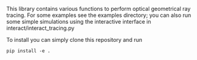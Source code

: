 This library contains various functions to perform optical geometrical ray tracing. For some examples see the examples directory; you can also run some simple simulations using the interactive interface in interact/interact_tracing.py

To install you can simply clone this repository and run
```
pip install -e .
```

